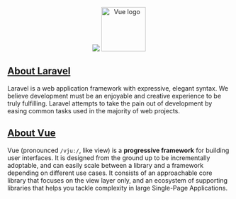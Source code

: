 <p align="center">
 <img src="https://laravel.com/assets/img/components/logo-laravel.svg">
 <a href="https://vuejs.org" rel="nofollow">
   <img width="100" src="https://camo.githubusercontent.com/728ce9f78c3139e76fa69925ad7cc502e32795d2/68747470733a2f2f7675656a732e6f72672f696d616765732f6c6f676f2e706e67" alt="Vue logo" data-canonical-src="https://vuejs.org/images/logo.png" style="max-width:100%;">
 </a>
</p>

## <a href="https://github.com/vuejs/vue" target="_blank" >About Laravel</a>

Laravel is a web application framework with expressive, elegant syntax. We believe development must be an enjoyable and creative experience to be truly fulfilling. Laravel attempts to take the pain out of development by easing common tasks used in the majority of web projects.


## <a href="https://github.com/vuejs/vue" target="_blank" >About Vue</a>

<p>Vue (pronounced <code>/vjuː/</code>, like view) is a <strong>progressive framework</strong> for building user interfaces. It is designed from the ground up to be incrementally adoptable, and can easily scale between a library and a framework depending on different use cases. It consists of an approachable core library that focuses on the view layer only, and an ecosystem of supporting libraries that helps you tackle complexity in large Single-Page Applications.</p>

